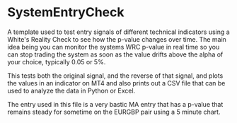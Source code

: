 # SystemEntryCheck
A template used to test entry signals of different technical indicators using a White's Reality Check to see how the p-value changes over time. The main idea being you can monitor the systems WRC p-value in real time so you can stop trading the system as soon as the value drifts above the alpha of your choice, typically 0.05 or 5%.

This tests both the original signal, and the reverse of that signal, and plots the values in an indicator on MT4 and also prints out a CSV file that can be used to analyze the data in Python or Excel.

The entry used in this file is a very bastic MA entry that has a p-value that remains steady for sometime on the EURGBP pair using a 5 minute chart.
